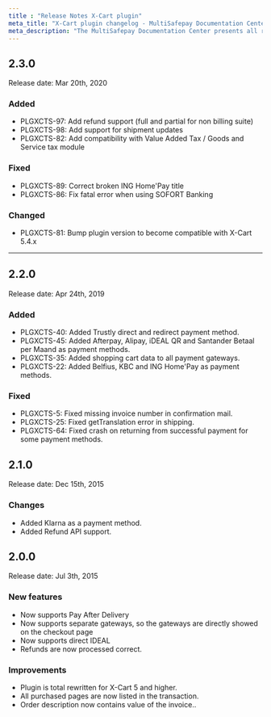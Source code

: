 ```yaml
---
title : "Release Notes X-Cart plugin"
meta_title: "X-Cart plugin changelog - MultiSafepay Documentation Center"
meta_description: "The MultiSafepay Documentation Center presents all relevant information about our Plugins and API. You can also find support pages for Payment Methods, Tools and General Questions as well as the contact details of our Support and Integration Teams."
---
```


## 2.3.0
Release date: Mar 20th, 2020

### Added
+ PLGXCTS-97: Add refund support (full and partial for non billing suite)
+ PLGXCTS-98: Add support for shipment updates
+ PLGXCTS-82: Add compatibility with Value Added Tax / Goods and Service tax module

### Fixed
+ PLGXCTS-89: Correct broken ING Home'Pay title
+ PLGXCTS-86: Fix fatal error when using SOFORT Banking

### Changed
+ PLGXCTS-81: Bump plugin version to become compatible with X-Cart 5.4.x

***

## 2.2.0
Release date: Apr 24th, 2019

### Added
+ PLGXCTS-40: Added Trustly direct and redirect payment method.
+ PLGXCTS-45: Added Afterpay, Alipay, iDEAL QR and Santander Betaal per Maand as payment methods.
+ PLGXCTS-35: Added shopping cart data to all payment gateways.
+ PLGXCTS-22: Added Belfius, KBC and ING Home'Pay as payment methods.

### Fixed
+ PLGXCTS-5: Fixed missing invoice number in confirmation mail.
+ PLGXCTS-25: Fixed getTranslation error in shipping.
+ PLGXCTS-64: Fixed crash on returning from successful payment for some payment methods.

## 2.1.0
Release date: Dec 15th, 2015
### Changes
+ Added Klarna as a payment method.
+ Added Refund API support.

## 2.0.0
Release date: Jul 3th, 2015
### New features
+ Now supports Pay After Delivery
+ Now supports separate gateways, so the gateways are directly showed on the checkout page
+ Now supports direct IDEAL
+ Refunds are now processed correct.

### Improvements
+ Plugin is total rewritten for X-Cart 5 and higher.
+ All purchased pages are now listed in the transaction.
+ Order description now contains value of the invoice..
